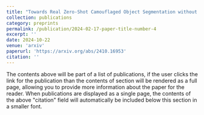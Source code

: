 ```yaml
---
title: "Towards Real Zero-Shot Camouflaged Object Segmentation without Camouflaged Annotations"
collection: publications
category: preprints
permalink: /publication/2024-02-17-paper-title-number-4
excerpt: ''
date: 2024-10-22
venue: 'arxiv'
paperurl: 'https://arxiv.org/abs/2410.16953'
citation: ''
---
```


The contents above will be part of a list of publications, if the user clicks the link for the publication than the contents of section will be rendered as a full page, allowing you to provide more information about the paper for the reader. When publications are displayed as a single page, the contents of the above "citation" field will automatically be included below this section in a smaller font.
